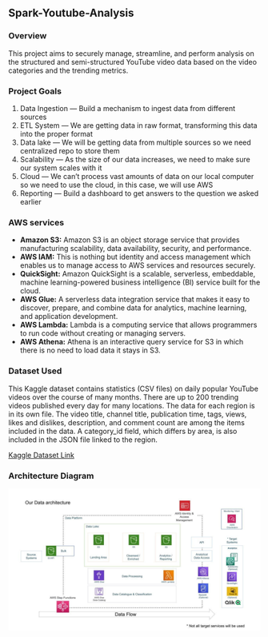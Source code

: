 ## Spark-Youtube-Analysis

### Overview
This project aims to securely manage, streamline, and perform analysis on the structured and semi-structured YouTube video data based on the video categories and the trending metrics.

### Project Goals
1. Data Ingestion — Build a mechanism to ingest data from different sources
2. ETL System — We are getting data in raw format, transforming this data into the proper format
3. Data lake — We will be getting data from multiple sources so we need centralized repo to store them
4. Scalability — As the size of our data increases, we need to make sure our system scales with it
5. Cloud — We can’t process vast amounts of data on our local computer so we need to use the cloud, in this case, we will use AWS
6. Reporting — Build a dashboard to get answers to the question we asked earlier

### AWS services
- **Amazon S3:** Amazon S3 is an object storage service that provides manufacturing scalability, data availability, security, and performance.
- **AWS IAM:** This is nothing but identity and access management which enables us to manage access to AWS services and resources securely.
- **QuickSight:** Amazon QuickSight is a scalable, serverless, embeddable, machine learning-powered business intelligence (BI) service built for the cloud.
- **AWS Glue:** A serverless data integration service that makes it easy to discover, prepare, and combine data for analytics, machine learning, and application development.
- **AWS Lambda:** Lambda is a computing service that allows programmers to run code without creating or managing servers.
- **AWS Athena:** Athena is an interactive query service for S3 in which there is no need to load data it stays in S3.

### Dataset Used
This Kaggle dataset contains statistics (CSV files) on daily popular YouTube videos over the course of many months. There are up to 200 trending videos published every day for many locations. The data for each region is in its own file. The video title, channel title, publication time, tags, views, likes and dislikes, description, and comment count are among the items included in the data. A category_id field, which differs by area, is also included in the JSON file linked to the region.

[Kaggle Dataset Link](https://www.kaggle.com/datasets/datasnaek/youtube-new)

### Architecture Diagram

![Architecture Diagram](architecture.jpeg)


